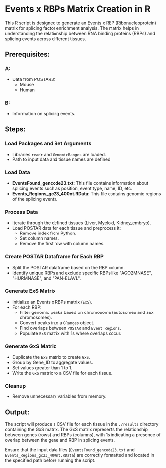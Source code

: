 # Events x RBPs Matrix Creation in R

This R script is designed to generate an Events x RBP (Ribonucleoprotein) matrix for splicing factor enrichment analysis. The matrix helps in understanding the relationship between RNA binding proteins (RBPs) and splicing events across different tissues.

## Prerequisites:

### A:
- Data from POSTAR3:
  * Mouse
  * Human

### B:
- Information on splicing events.

## Steps:

### Load Packages and Set Arguments
- Libraries `readr` and `GenomicRanges` are loaded.
- Path to input data and tissue names are defined.

### Load Data
- **EventsFound_gencode23.txt**: This file contains information about splicing events such as position, event type, name, ID, etc.
- **Events_Regions_gc23_400nt.RData**: This file contains genomic regions of the splicing events.

### Process Data
- Iterate through the defined tissues (Liver, Myeloid, Kidney_embryo).
- Load POSTAR data for each tissue and preprocess it:
  * Remove index from Python.
  * Set column names.
  * Remove the first row with column names.

### Create POSTAR Dataframe for Each RBP
- Split the POSTAR dataframe based on the RBP column.
- Identify unique RBPs and exclude specific RBPs like "AGO2MNASE", "HURMNASE", and "PAN-ELAVL".

### Generate ExS Matrix
- Initialize an Events x RBPs matrix (`ExS`).
- For each RBP:
  * Filter genomic peaks based on chromosome (autosomes and sex chromosomes).
  * Convert peaks into a `GRanges` object.
  * Find overlaps between `POSTAR` and `Event Regions`.
  * Populate `ExS` matrix with 1s where overlaps occur.

### Generate GxS Matrix
- Duplicate the `ExS` matrix to create `GxS`.
- Group by Gene_ID to aggregate values.
- Set values greater than 1 to 1.
- Write the `GxS` matrix to a CSV file for each tissue.

### Cleanup
- Remove unnecessary variables from memory.

## Output:

The script will produce a CSV file for each tissue in the `./results` directory containing the GxS matrix. The GxS matrix represents the relationship between genes (rows) and RBPs (columns), with 1s indicating a presence of overlap between the gene and RBP in splicing events.

Ensure that the input data files (`EventsFound_gencode23.txt` and `Events_Regions_gc23_400nt.RData`) are correctly formatted and located in the specified path before running the script.
